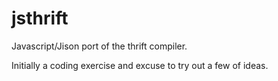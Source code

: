 jsthrift
========

Javascript/Jison port of the thrift compiler.

Initially a coding exercise and excuse to try out a few of ideas.
